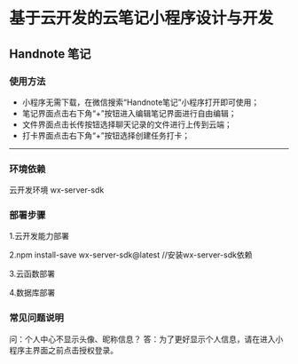 # 基于云开发的云笔记小程序设计与开发
## Handnote 笔记

### 使用方法

* 小程序无需下载，在微信搜索“Handnote笔记”小程序打开即可使用；
* 笔记界面点击右下角“+”按钮进入编辑笔记界面进行自由编辑；
* 文件界面点击长传按钮选择聊天记录的文件进行上传到云端；
* 打卡界面点击右下角“+”按钮选择创建任务打卡；


-------------------------------------------------------------
### 环境依赖

云开发环境  wx-server-sdk

### 部署步骤

1.云开发能力部署

2.npm install-save wx-server-sdk@latest //安装wx-server-sdk依赖

3.云函数部署

4.数据库部署

### 常见问题说明

问：个人中心不显示头像、昵称信息？
答：为了更好显示个人信息，请在进入小程序主界面之前点击授权登录。
